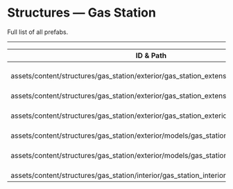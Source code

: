 # Structures — Gas Station
Full list of all <Badge type="warning" text="6"/> prefabs.

---
| ID & Path |
| --- |
| <Badge type="tip" text="1194636506"/> <br> assets/content/structures/gas_station/exterior/gas_station_extension.prefab |
| <Badge type="tip" text="3131696522"/> <br> assets/content/structures/gas_station/exterior/gas_station_extension_junkyard.prefab |
| <Badge type="tip" text="2630329764"/> <br> assets/content/structures/gas_station/exterior/gas_station_exterior.prefab |
| <Badge type="tip" text="4125118507"/> <br> assets/content/structures/gas_station/exterior/models/gas_station_extension.prefab |
| <Badge type="tip" text="2930517002"/> <br> assets/content/structures/gas_station/exterior/models/gas_station_exterior.prefab |
| <Badge type="tip" text="1784219587"/> <br> assets/content/structures/gas_station/interior/gas_station_interior.prefab |
